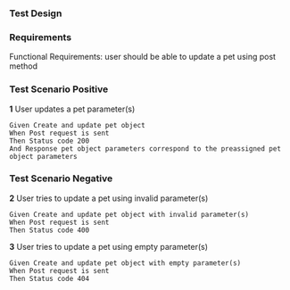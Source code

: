 ### Test Design

### Requirements

Functional Requirements: user should be able to update a pet using post method

### Test Scenario Positive

**1** User updates a pet parameter(s)
```gherkin
Given Create and update pet object
When Post request is sent
Then Status code 200
And Response pet object parameters correspond to the preassigned pet object parameters
```
### Test Scenario Negative

**2** User tries to update a pet using invalid parameter(s)
```gherkin
Given Create and update pet object with invalid parameter(s)
When Post request is sent
Then Status code 400
```

**3** User tries to update a pet using empty parameter(s)
```gherkin
Given Create and update pet object with empty parameter(s)
When Post request is sent
Then Status code 404
```
